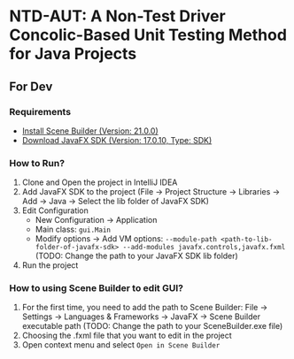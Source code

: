 # NTD-AUT: A Non-Test Driver Concolic-Based Unit Testing Method for Java Projects
## For Dev
### Requirements
- [Install Scene Builder (Version: 21.0.0)](https://gluonhq.com/products/scene-builder/)
- [Download JavaFX SDK (Version: 17.0.10, Type: SDK)](https://gluonhq.com/products/javafx/)
### How to Run?
1. Clone and Open the project in IntelliJ IDEA
2. Add JavaFX SDK to the project (File -> Project Structure -> Libraries -> Add -> Java -> Select the lib folder of JavaFX SDK)
3. Edit Configuration 
   - New Configuration -> Application
   - Main class: `gui.Main`
   - Modify options -> Add VM options: `--module-path <path-to-lib-folder-of-javafx-sdk> --add-modules javafx.controls,javafx.fxml` (TODO: Change the path to your JavaFX SDK lib folder)
4. Run the project

### How to using Scene Builder to edit GUI?
1. For the first time, you need to add the path to Scene Builder: File -> Settings -> Languages & Frameworks -> JavaFX -> Scene Builder executable path (TODO: Change the path to your SceneBuilder.exe file)
2. Choosing the .fxml file that you want to edit in the project
3. Open context menu and select `Open in Scene Builder`